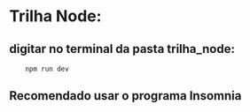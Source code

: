 # Trilha Node:

## digitar no terminal da pasta trilha_node:
        npm run dev


## Recomendado usar o programa Insomnia

